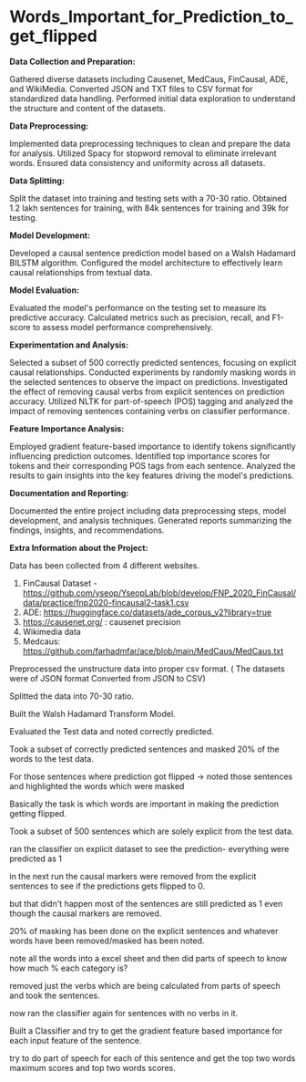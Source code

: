 # Words_Important_for_Prediction_to_get_flipped

**Data Collection and Preparation:**

Gathered diverse datasets including Causenet, MedCaus, FinCausal, ADE, and WikiMedia.
Converted JSON and TXT files to CSV format for standardized data handling.
Performed initial data exploration to understand the structure and content of the datasets.

**Data Preprocessing:**

Implemented data preprocessing techniques to clean and prepare the data for analysis.
Utilized Spacy for stopword removal to eliminate irrelevant words.
Ensured data consistency and uniformity across all datasets.

**Data Splitting:**

Split the dataset into training and testing sets with a 70-30 ratio.
Obtained 1.2 lakh sentences for training, with 84k sentences for training and 39k for testing.

**Model Development:**

Developed a causal sentence prediction model based on a Walsh Hadamard BILSTM algorithm.
Configured the model architecture to effectively learn causal relationships from textual data.

**Model Evaluation:**

Evaluated the model's performance on the testing set to measure its predictive accuracy.
Calculated metrics such as precision, recall, and F1-score to assess model performance comprehensively.

**Experimentation and Analysis:**

Selected a subset of 500 correctly predicted sentences, focusing on explicit causal relationships.
Conducted experiments by randomly masking words in the selected sentences to observe the impact on predictions.
Investigated the effect of removing causal verbs from explicit sentences on prediction accuracy.
Utilized NLTK for part-of-speech (POS) tagging and analyzed the impact of removing sentences containing verbs on classifier performance.

**Feature Importance Analysis:**

Employed gradient feature-based importance to identify tokens significantly influencing prediction outcomes.
Identified top importance scores for tokens and their corresponding POS tags from each sentence.
Analyzed the results to gain insights into the key features driving the model's predictions.

**Documentation and Reporting:**

Documented the entire project including data preprocessing steps, model development, and analysis techniques.
Generated reports summarizing the findings, insights, and recommendations.




**Extra Information about the Project:**

Data has been collected from 4 different websites.
1. FinCausal Dataset - https://github.com/yseop/YseopLab/blob/develop/FNP_2020_FinCausal/data/practice/fnp2020-fincausal2-task1.csv
2. ADE: https://huggingface.co/datasets/ade_corpus_v2?library=true
3. https://causenet.org/ : causenet precision
4. Wikimedia data
5. Medcaus: https://github.com/farhadmfar/ace/blob/main/MedCaus/MedCaus.txt

Preprocessed the unstructure data into proper csv format.
( The datasets were of JSON format Converted from JSON to CSV)

Splitted the data into 70-30 ratio.

Built the Walsh Hadamard Transform Model.

Evaluated the Test data and noted correctly predicted.

Took a subset of correctly predicted sentences and masked 20% of the words to the test data.

For those sentences where prediction got flipped -> noted those sentences and highlighted the words which were masked

Basically the task is which words are important in making the prediction getting flipped.

Took a subset of 500 sentences which are solely explicit from the test data.

ran the classifier on explicit dataset to see the prediction- everything were predicted as 1

in the next run the causal markers were removed from the explicit sentences to see if the predictions gets flipped to 0.

but that didn't happen most of the sentences are still predicted as 1 even though the causal markers are removed.

20% of masking has been done on the explicit sentences and whatever words have been removed/masked has been noted.

note all the words into a excel sheet and then did parts of speech to know how much % each category is?

removed just the verbs which are being calculated from parts of speech and took the sentences.

now ran the classifier again for sentences with no verbs in it.

Built a Classifier and try to get the gradient feature based importance for each input feature of the sentence.

try to do part of speech for each of this sentence and get the top two words maximum scores and top two words scores.

